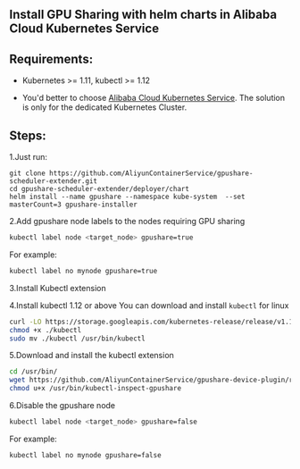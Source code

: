 ## Install GPU Sharing with helm charts in Alibaba Cloud Kubernetes Service

## Requirements:

* Kubernetes >= 1.11, kubectl >= 1.12

* You'd better to choose [Alibaba Cloud Kubernetes Service](https://www.alibabacloud.com/product/kubernetes). The solution is only for the dedicated Kubernetes Cluster.

## Steps:

1.Just run:

```
git clone https://github.com/AliyunContainerService/gpushare-scheduler-extender.git
cd gpushare-scheduler-extender/deployer/chart
helm install --name gpushare --namespace kube-system  --set masterCount=3 gpushare-installer
```


2.Add gpushare node labels to the nodes requiring GPU sharing

```bash
kubectl label node <target_node> gpushare=true
```

For example:

```bash
kubectl label no mynode gpushare=true
```

3.Install Kubectl extension

4.Install kubectl 1.12 or above
You can download and install `kubectl` for linux

```bash
curl -LO https://storage.googleapis.com/kubernetes-release/release/v1.12.1/bin/linux/amd64/kubectl
chmod +x ./kubectl
sudo mv ./kubectl /usr/bin/kubectl
```

5.Download and install the kubectl extension

```bash
cd /usr/bin/
wget https://github.com/AliyunContainerService/gpushare-device-plugin/releases/download/v0.3.0/kubectl-inspect-gpushare
chmod u+x /usr/bin/kubectl-inspect-gpushare
```

6.Disable the gpushare node 

```bash
kubectl label node <target_node> gpushare=false
```

For example:

```bash
kubectl label no mynode gpushare=false
```
